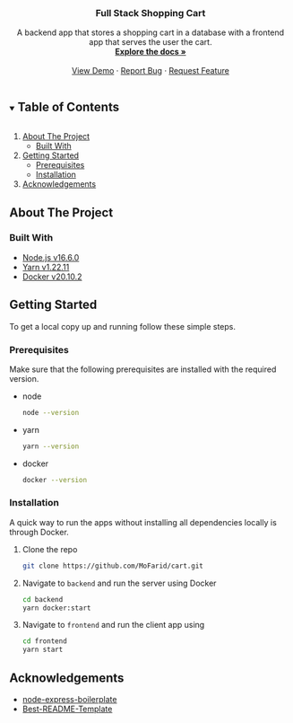 <!--
*** Thanks for checking out the Best-README-Template. If you have a suggestion
*** that would make this better, please fork the repo and create a pull request
*** or simply open an issue with the tag "enhancement".
*** Thanks again! Now go create something AMAZING! :D
***
***
***
*** To avoid retyping too much info. Do a search and replace for the following:
*** github_username, repo_name, twitter_handle, email, project_title, project_description
-->

<!-- PROJECT SHIELDS -->
<!--
*** I'm using markdown "reference style" links for readability.
*** Reference links are enclosed in brackets [ ] instead of parentheses ( ).
*** See the bottom of this document for the declaration of the reference variables
*** for contributors-url, forks-url, etc. This is an optional, concise syntax you may use.
*** https://www.markdownguide.org/basic-syntax/#reference-style-links
-->

<!-- PROJECT LOGO -->
<br />
<p align="center">
  <h3 align="center">Full Stack Shopping Cart</h3>

  <p align="center">
    A backend app that stores a shopping cart in a database with a frontend app that serves the user the cart.
    <br />
    <a href="https://github.com/MoFarid/cart"><strong>Explore the docs »</strong></a>
    <br />
    <br />
    <a href="https://github.com/MoFarid/cart">View Demo</a>
    ·
    <a href="https://github.com/MoFarid/cart/issues">Report Bug</a>
    ·
    <a href="https://github.com/MoFarid/cart/issues">Request Feature</a>
  </p>
</p>

<!-- TABLE OF CONTENTS -->
<details open="open">
  <summary><h2 style="display: inline-block">Table of Contents</h2></summary>
  <ol>
    <li>
      <a href="#about-the-project">About The Project</a>
      <ul>
        <li><a href="#built-with">Built With</a></li>
      </ul>
    </li>
    <li>
      <a href="#getting-started">Getting Started</a>
      <ul>
        <li><a href="#prerequisites">Prerequisites</a></li>
        <li><a href="#installation">Installation</a></li>
      </ul>
    </li>
    <li><a href="#acknowledgements">Acknowledgements</a></li>
  </ol>
</details>

<!-- ABOUT THE PROJECT -->

## About The Project

### Built With

- [Node.js v16.6.0](https://nodejs.org/)
- [Yarn v1.22.11](https://yarnpkg.com/)
- [Docker v20.10.2](https://www.docker.com/)

<!-- GETTING STARTED -->

## Getting Started

To get a local copy up and running follow these simple steps.

### Prerequisites

Make sure that the following prerequisites are installed with the required version.

- node
  ```sh
  node --version
  ```
- yarn

  ```sh
  yarn --version
  ```

- docker
  ```sh
  docker --version
  ```

### Installation

A quick way to run the apps without installing all dependencies locally is through Docker.

1. Clone the repo
   ```sh
   git clone https://github.com/MoFarid/cart.git
   ```
2. Navigate to `backend` and run the server using Docker
   ```sh
   cd backend
   yarn docker:start
   ```
3. Navigate to `frontend` and run the client app using
   ```sh
   cd frontend
   yarn start
   ```

<!-- ACKNOWLEDGEMENTS -->

## Acknowledgements

- [node-express-boilerplate](https://github.com/hagopj13/node-express-boilerplate)
- [Best-README-Template](https://github.com/othneildrew/Best-README-Template)

<!-- MARKDOWN LINKS & IMAGES -->
<!-- https://www.markdownguide.org/basic-syntax/#reference-style-links -->
